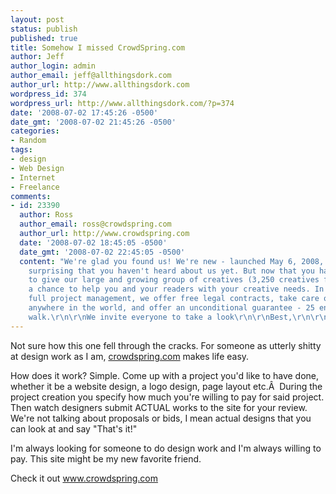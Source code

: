 ```yaml
---
layout: post
status: publish
published: true
title: Somehow I missed CrowdSpring.com
author: Jeff
author_login: admin
author_email: jeff@allthingsdork.com
author_url: http://www.allthingsdork.com
wordpress_id: 374
wordpress_url: http://www.allthingsdork.com/?p=374
date: '2008-07-02 17:45:26 -0500'
date_gmt: '2008-07-02 21:45:26 -0500'
categories:
- Random
tags:
- design
- Web Design
- Internet
- Freelance
comments:
- id: 23390
  author: Ross
  author_email: ross@crowdspring.com
  author_url: http://www.crowdspring.com
  date: '2008-07-02 18:45:05 -0500'
  date_gmt: '2008-07-02 22:45:05 -0500'
  content: "We're glad you found us! We're new - launched May 6, 2008, so it's not
    surprising that you haven't heard about us yet. But now that you have, we'd love
    to give our large and growing group of creatives (3,250 creatives from 125+ countries)
    a chance to help you and your readers with your creative needs. In addition to
    full project management, we offer free legal contracts, take care of paying creatives
    anywhere in the world, and offer an unconditional guarantee - 25 entries or you
    walk.\r\n\r\nWe invite everyone to take a look\r\n\r\nBest,\r\n\r\nRoss\r\nco-Founder"
---
```

<p>Not sure how this one fell through the cracks. For someone as utterly shitty at design work as I am, <a href="http://www.crowdspring.com/">crowdspring.com</a> makes life easy.</p>
<p>How does it work? Simple. Come up with a project you'd like to have done, whether it be a website design, a logo design, page layout etc.&Acirc;&nbsp; During the project creation you specify how much you're willing to pay for said project. Then watch designers submit ACTUAL works to the site for your review. We're not talking about proposals or bids, I mean actual designs that you can look at and say "That's it!"</p>
<p>I'm always looking for someone to do design work and I'm always willing to pay. This site might be my new favorite friend.</p>
<p>Check it out <a href="http://www.crowdspring.com" target="_blank">www.crowdspring.com</a></p>
